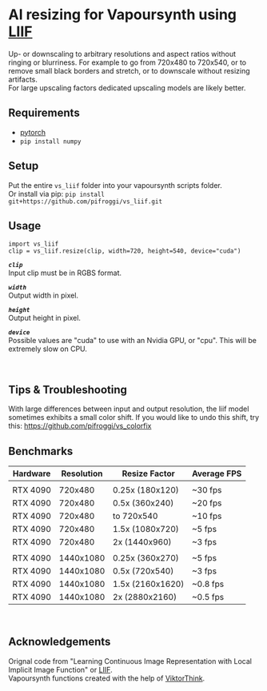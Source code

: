 
























# AI resizing for Vapoursynth using [LIIF](https://github.com/yinboc/liif) 
Up- or downscaling to arbitrary resolutions and aspect ratios without ringing or blurriness. For example to go from 720x480 to 720x540, or to remove small black borders and stretch, or to downscale without resizing artifacts.  
For large upscaling factors dedicated upscaling models are likely better.


## Requirements
* [pytorch](https://pytorch.org/)
* `pip install numpy`

## Setup
Put the entire `vs_liif` folder into your vapoursynth scripts folder.  
Or install via pip: `pip install git+https://github.com/pifroggi/vs_liif.git`

## Usage

    import vs_liif
    clip = vs_liif.resize(clip, width=720, height=540, device="cuda")

__*`clip`*__  
Input clip must be in RGBS format.

__*`width`*__  
Output width in pixel.

__*`height`*__  
Output height in pixel.

__*`device`*__  
Possible values are "cuda" to use with an Nvidia GPU, or "cpu". This will be extremely slow on CPU.

<br />

## Tips & Troubleshooting
With large differences between input and output resolution, the liif model sometimes exhibits a small color shift. If you would like to undo this shift, try this: https://github.com/pifroggi/vs_colorfix

## Benchmarks

| Hardware | Resolution  | Resize Factor   | Average FPS
| -------- | ----------- | --------------- | -----------
|          |             |                 |           
| RTX 4090 | 720x480     | 0.25x (180x120) | ~30 fps
| RTX 4090 | 720x480     | 0.5x (360x240)  | ~20 fps
| RTX 4090 | 720x480     | to 720x540      | ~10 fps
| RTX 4090 | 720x480     | 1.5x (1080x720) | ~5 fps
| RTX 4090 | 720x480     | 2x (1440x960)   | ~3 fps
|          |             |                 |           
| RTX 4090 | 1440x1080   | 0.25x (360x270) | ~5 fps
| RTX 4090 | 1440x1080   | 0.5x (720x540)  | ~3 fps
| RTX 4090 | 1440x1080   | 1.5x (2160x1620)| ~0.8 fps
| RTX 4090 | 1440x1080   | 2x (2880x2160)  | ~0.5 fps

<br />

## Acknowledgements 
Orignal code from "Learning Continuous Image Representation with Local Implicit Image Function" or [LIIF](https://github.com/yinboc/liif).  
Vapoursynth functions created with the help of [ViktorThink](https://github.com/ViktorThink). 
